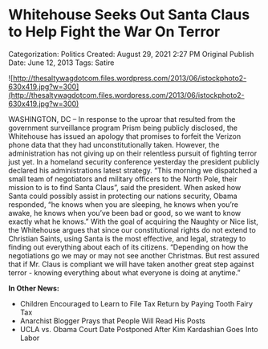 # Whitehouse Seeks Out Santa Claus to Help Fight the War On Terror

Categorization: Politics
Created: August 29, 2021 2:27 PM
Original Publish Date: June 12, 2013
Tags: Satire

![http://thesaltywagdotcom.files.wordpress.com/2013/06/istockphoto2-630x419.jpg?w=300](http://thesaltywagdotcom.files.wordpress.com/2013/06/istockphoto2-630x419.jpg?w=300)

WASHINGTON, DC – In response to the uproar that resulted from the government surveillance program Prism being publicly disclosed, the Whitehouse has issued an apology that promises to forfeit the Verizon phone data that they had unconstitutionally taken. However, the administration has not giving up on their relentless pursuit of fighting terror just yet. In a homeland security conference yesterday the president publicly declared his administrations latest strategy. “This morning we dispatched a small team of negotiators and military officers to the North Pole, their mission to is to find Santa Claus”, said the president. When asked how Santa could possibly assist in protecting our nations security, Obama responded, “he knows when you are sleeping, he knows when you’re awake, he knows when you’ve been bad or good, so we want to know exactly what he knows.” With the goal of acquiring the Naughty or Nice list, the Whitehouse argues that since our constitutional rights do not extend to Christian Saints, using Santa is the most effective, and legal, strategy to finding out everything about each of its citizens. “Depending on how the negotiations go we may or may not see another Christmas. But rest assured that if Mr. Claus is compliant we will have taken another great step against terror - knowing everything about what everyone is doing at anytime.”

**In Other News:**

- Children Encouraged to Learn to File Tax Return by Paying Tooth Fairy Tax
- Anarchist Blogger Prays that People Will Read His Posts
- UCLA vs. Obama Court Date Postponed After Kim Kardashian Goes Into Labor